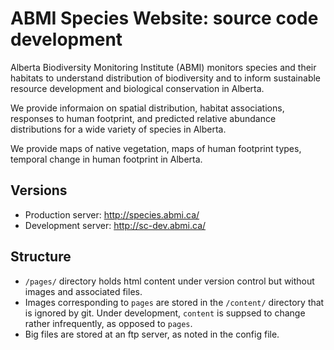 # ABMI Species Website: source code development

Alberta Biodiversity Monitoring Institute (ABMI) monitors species and their habitats to understand distribution of biodiversity and to inform sustainable resource development and biological conservation in Alberta.

We provide informaion on spatial distribution, habitat associations, responses to human footprint, and predicted relative abundance distributions for a wide variety of species in Alberta.

We provide maps of native vegetation, maps of human footprint types, temporal change in human footprint in Alberta.

## Versions

* Production server: http://species.abmi.ca/
* Development server: http://sc-dev.abmi.ca/

## Structure

* `/pages/` directory holds html content under version control
  but without images and associated files.
* Images corresponding to `pages` are stored in the `/content/`
  directory that is ignored by git. Under development,
  `content` is suppsed to change rather infrequently, as opposed to `pages`.
* Big files are stored at an ftp server, as noted in the config file.
